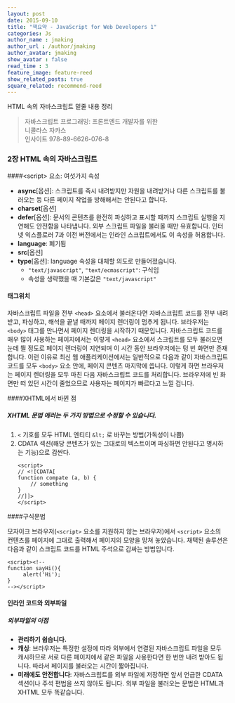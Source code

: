 ```yaml
---
layout: post
date: 2015-09-10
title: "책요약 - JavaScript for Web Developers 1"
categories: Js
author_name : jmaking
author_url : /author/jmaking
author_avatar: jmaking
show_avatar : false
read_time : 3
feature_image: feature-reed
show_related_posts: true
square_related: recommend-reed
---
```


HTML 속의 자바스크립트 밑줄 내용 정리

> 자바스크립트 프로그래밍: 프론트엔드 개발자를 위한   
> 니콜라스 자카스    
> 인사이트 
> 978-89-6626-076-8

### 2장 HTML 속의 자바스크립트

####&lt;script&gt; 요소: 여섯가지 속성
- **async**[옵션]: 스크립트를 즉시 내려받지만 자원을 내려받거나 다른 스크립트를 불러오는 등 다른 페이지 작업을 방해해서는 안된다고 합니다.
- **charset**[옵션]
- **defer**[옵션]:  문서의 콘텐츠를 완전히 파싱하고 표시할 때까지 스크립트 실행을 지연해도 안전함을 나타냅니다. 외부 스크립트 파일을 불러올 때만 유효합니다. 인터넷 익스플로러 7과 이전 버전에서는 인라인 스크립트에서도 이 속성을 허용합니다.
- **language**: 폐기됨
- **src**[옵션]
- **type**[옵션]: language 속성을 대체할 의도로 만들어졌습니다.
    - `"text/javascript"`, `"text/ecmascript"`: 구식임
    - 속성을 생략했을 때 기본값은 `"text/javascript"`

#### 태그위치
자바스크립트 파일을 전부 `<head>` 요소에서 불러온다면 자바스크립트 코드를 전부 내려받고, 파싱하고, 해석을 끝낼 때까지 페이지 렌더링이 멈추게 됩니다. 브라우저는 `<body>` 태그를 만나면서 페이지 렌더링을 시작하기 때문입니다. 자바스크립트 코드를 매우 많이 사용하는 페이지에서는 이렇게 `<head>` 요소에서 스크립트를 모두 불러오면 눈데 띌 정도로 페이지 렌더링이 지연되며 이 시간 동안 브라우저에는 텅 빈 화면만 존재합니다. 이런 이유로 최신 웹 애플리케이션에서는 일반적으로 다음과 같이 자바스크립트 코드를 모두 `<body>` 요소 안에, 페이지 콘텐츠 마지막에 씁니다. 
이렇게 하면 브라우저는 페이지 렌더링을 모두 마친 다음 자바스크립트 코드를 처리합니다. 브라우저에 빈 화면만 떠 있던 시간이 줄었으므로 사용자는 페이지가 빠르다고 느낄 겁니다.

####XHTML에서 바뀐 점

##### XHTML 문법 에러는 두 가지 방법으로 수정할 수 있습니다.
1. `<` 기호를 모두 HTML 엔티티 `&lt;` 로 바꾸는 방법(가독성이 나쁨)
2. CDATA 섹션(해당 콘텐츠가 있는 그대로의 텍스트이며 파싱하면 안된다고 명시하는 기능)으로 감싼다.
    ```
    <script>
    // <![CDATA[
    function compate (a, b) {
    	// something
    }
    //]]>
    </script>
    ```

####구식문법

모자이크 브라우저(`<script>` 요소를 지원하지 않는 브라우저)에서 `<script>` 요소의 컨텐츠를 페이지에 그대로 출력해서 페이지의 모양을 망쳐 놓았습니다. 채택된 솔루션은 다음과 같이 스크립트 코드를 HTML 주석으로 감싸는 방법입니다.

    <script><!--
    function sayHi(){
         alert('Hi');
    }
    --></script>

#### 인라인 코드와 외부파일

##### 외부파일의 이점
- **관리하기 쉽습니다.**
- **캐싱**: 브라우저는 특정한 설정에 따라 외부에서 연결된 자바스크립트 파일을 모두 캐시하므로 서로 다른 페이지에서 같은 파일을 사용한다면 한 번만 내려 받아도 됩니다. 따라서 페이지를 불러오는 시간이 짧아집니다.
- **미래에도 안전합니다**: 자바스크립트를 외부 파일에 저장하면 앞서 언급한 CDATA 섹션이나 주석 편법을 쓰지 않아도 됩니다. 외부 파일을 불러오는 문법은 HTML과 XHTML 모두 똑같습니다.
